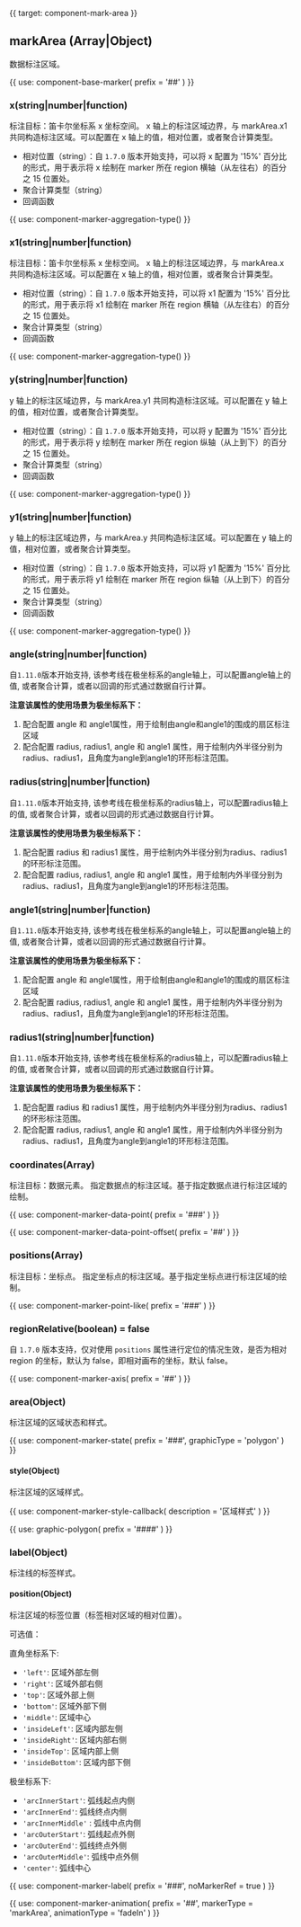 {{ target: component-mark-area }}

## markArea (Array|Object)

数据标注区域。

{{ use: component-base-marker(
  prefix = '##'
) }}

### x(string|number|function)

标注目标：笛卡尔坐标系 x 坐标空间。
x 轴上的标注区域边界，与 markArea.x1 共同构造标注区域。可以配置在 x 轴上的值，相对位置，或者聚合计算类型。

- 相对位置（string）：自 `1.7.0` 版本开始支持，可以将 x 配置为 '15%' 百分比的形式，用于表示将 x 绘制在 marker 所在 region 横轴（从左往右）的百分之 15 位置处。
- 聚合计算类型（string）
- 回调函数

{{ use: component-marker-aggregation-type() }}

### x1(string|number|function)

标注目标：笛卡尔坐标系 x 坐标空间。
x 轴上的标注区域边界，与 markArea.x 共同构造标注区域。可以配置在 x 轴上的值，相对位置，或者聚合计算类型。

- 相对位置（string）：自 `1.7.0` 版本开始支持，可以将 x1 配置为 '15%' 百分比的形式，用于表示将 x1 绘制在 marker 所在 region 横轴（从左往右）的百分之 15 位置处。
- 聚合计算类型（string）
- 回调函数

{{ use: component-marker-aggregation-type() }}

### y(string|number|function)

y 轴上的标注区域边界，与 markArea.y1 共同构造标注区域。可以配置在 y 轴上的值，相对位置，或者聚合计算类型。

- 相对位置（string）：自 `1.7.0` 版本开始支持，可以将 y 配置为 '15%' 百分比的形式，用于表示将 y 绘制在 marker 所在 region 纵轴（从上到下）的百分之 15 位置处。
- 聚合计算类型（string）
- 回调函数

{{ use: component-marker-aggregation-type() }}

### y1(string|number|function)

y 轴上的标注区域边界，与 markArea.y 共同构造标注区域。可以配置在 y 轴上的值，相对位置，或者聚合计算类型。

- 相对位置（string）：自 `1.7.0` 版本开始支持，可以将 y1 配置为 '15%' 百分比的形式，用于表示将 y1 绘制在 marker 所在 region 纵轴（从上到下）的百分之 15 位置处。
- 聚合计算类型（string）
- 回调函数

{{ use: component-marker-aggregation-type() }}

### angle(string|number|function)
自`1.11.0`版本开始支持, 该参考线在极坐标系的angle轴上，可以配置angle轴上的值, 或者聚合计算，或者以回调的形式通过数据自行计算。

**注意该属性的使用场景为极坐标系下：**
1. 配合配置 angle 和 angle1属性，用于绘制由angle和angle1的围成的扇区标注区域
2. 配合配置 radius, radius1, angle 和 angle1 属性，用于绘制内外半径分别为radius、radius1，且角度为angle到angle1的环形标注范围。

### radius(string|number|function)
自`1.11.0`版本开始支持, 该参考线在极坐标系的radius轴上，可以配置radius轴上的值, 或者聚合计算，或者以回调的形式通过数据自行计算。

**注意该属性的使用场景为极坐标系下：**
1. 配合配置 radius 和 radius1 属性，用于绘制内外半径分别为radius、radius1的环形标注范围。
2. 配合配置 radius, radius1, angle 和 angle1 属性，用于绘制内外半径分别为radius、radius1，且角度为angle到angle1的环形标注范围。

### angle1(string|number|function)
自`1.11.0`版本开始支持, 该参考线在极坐标系的angle轴上，可以配置angle轴上的值, 或者聚合计算，或者以回调的形式通过数据自行计算。

**注意该属性的使用场景为极坐标系下：**
1. 配合配置 angle 和 angle1属性，用于绘制由angle和angle1的围成的扇区标注区域
2. 配合配置 radius, radius1, angle 和 angle1 属性，用于绘制内外半径分别为radius、radius1，且角度为angle到angle1的环形标注范围。

### radius1(string|number|function)
自`1.11.0`版本开始支持, 该参考线在极坐标系的radius轴上，可以配置radius轴上的值, 或者聚合计算，或者以回调的形式通过数据自行计算。

**注意该属性的使用场景为极坐标系下：**
1. 配合配置 radius 和 radius1 属性，用于绘制内外半径分别为radius、radius1的环形标注范围。
2. 配合配置 radius, radius1, angle 和 angle1 属性，用于绘制内外半径分别为radius、radius1，且角度为angle到angle1的环形标注范围。

### coordinates(Array)

标注目标：数据元素。
指定数据点的标注区域。基于指定数据点进行标注区域的绘制。

{{ use: component-marker-data-point(
  prefix = '###'
) }}

{{ use: component-marker-data-point-offset(
   prefix = '##'
) }}

### positions(Array)

标注目标：坐标点。
指定坐标点的标注区域。基于指定坐标点进行标注区域的绘制。

{{ use: component-marker-point-like(
  prefix = '###'
) }}

### regionRelative(boolean) = false

自 `1.7.0` 版本支持，仅对使用 `positions` 属性进行定位的情况生效，是否为相对 region 的坐标，默认为 false，即相对画布的坐标，默认 false。

{{ use: component-marker-axis(
  prefix = '##'
) }}

### area(Object)
标注区域的区域状态和样式。

{{ use: component-marker-state(
  prefix = '###',
  graphicType = 'polygon'
) }}

#### style(Object)

标注区域的区域样式。

{{ use: component-marker-style-callback(
  description = '区域样式'
) }}

{{ use: graphic-polygon(
  prefix = '####'
) }}

### label(Object)

标注线的标签样式。

#### position(Object)

标注区域的标签位置（标签相对区域的相对位置）。

可选值：

直角坐标系下:
- `'left'`: 区域外部左侧
- `'right'`: 区域外部右侧
- `'top'`: 区域外部上侧
- `'bottom'`: 区域外部下侧
- `'middle'`: 区域中心
- `'insideLeft'`: 区域内部左侧
- `'insideRight'`: 区域内部右侧
- `'insideTop'`: 区域内部上侧
- `'insideBottom'`: 区域内部下侧

极坐标系下:
- `'arcInnerStart'`: 弧线起点内侧
- `'arcInnerEnd'`: 弧线终点内侧
- `'arcInnerMiddle'` : 弧线中点内侧
- `'arcOuterStart'`: 弧线起点外侧
- `'arcOuterEnd'`: 弧线终点外侧
- `'arcOuterMiddle'`: 弧线中点外侧
- `'center'`: 弧线中心

{{ use: component-marker-label(
  prefix = '###',
  noMarkerRef = true
) }}


{{ use: component-marker-animation(
  prefix = '##',
  markerType = 'markArea',
  animationType = 'fadeIn'
) }}